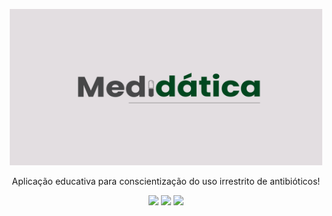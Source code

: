 <p align="center">
  <a href="https://www.figma.com/proto/zYRShNDzMZdyc152397BnC/Totem?node-id=214%3A9&starting-point-node-id=214%3A9">
    <img src="img/Medidatica.png" height=250 width=500 alt="Medidática" />
  </a>
</p>

<p align="center">Aplicação educativa para conscientização do uso irrestrito de antibióticos!</p>
<p align="center">
<img src="https://img.shields.io/github/license/m-azoubel/medidatica?style=flatc">
<img src="https://img.shields.io/github/languages/m-azoubel/medidatica?style=plastic">
<img src="https://img.shields.io/static/v1?label=Prototype&message=Figma&color=#A8B9CC&style=plastic">
</p>
